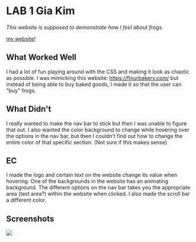 # LAB 1 Gia Kim

*This website is supposed to demonstrate how I feel about frogs.*

[my website!](http://symptomatic-ant.surge.sh/)

## What Worked Well
I had a lot of fun playing around with the CSS and making it look as chaotic as possible.
I was mimicking this website: https://flourbakery.com/ but instead of being able to buy baked goods, I made it so that the user can "buy" frogs.

## What Didn't
I really wanted to make the nav bar to stick but then I was unable to figure that out. 
I also wanted the color background to change while hovering over the options in the nav bar, but then I couldn't find out how to change the entire color of that specific section. (Not sure if this makes sense)

## EC
I made the logo and certain text on the website change its value when hovering. One of the backgrounds in the website has an animating background. The different options on the nav bar takes you the appropriate area (text area?) within the website when clicked. I also made the scroll bar a different color. 

## Screenshots
![](gh-pages/1sc%20.png)

